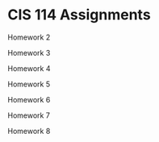 # CIS 114 Assignments
Homework 2

Homework 3

Homework 4

Homework 5

Homework 6

Homework 7

Homework 8
